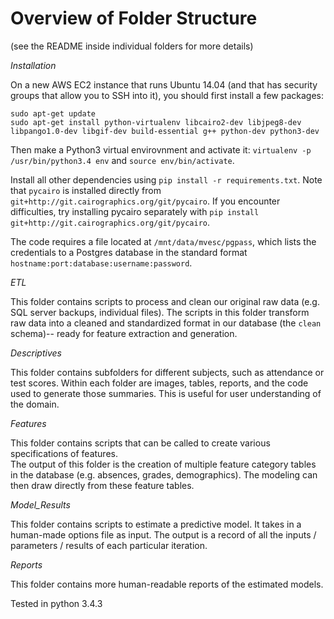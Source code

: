 # Overview of Folder Structure

(see the README inside individual folders for more details)

*Installation*

On a new AWS EC2 instance that runs Ubuntu 14.04 (and that has security groups that allow you to SSH into it), you should first install a few packages:
```
sudo apt-get update
sudo apt-get install python-virtualenv libcairo2-dev libjpeg8-dev libpango1.0-dev libgif-dev build-essential g++ python-dev python3-dev
```

Then make a Python3 virtual envirovnment and activate it: `virtualenv -p /usr/bin/python3.4 env` and `source env/bin/activate`.

Install all other dependencies using `pip install -r requirements.txt`. Note that `pycairo` is installed directly from `git+http://git.cairographics.org/git/pycairo`. If you encounter difficulties, try installing pycairo separately with `pip install git+http://git.cairographics.org/git/pycairo`.

The code requires a file located at `/mnt/data/mvesc/pgpass`, which lists the credentials to a Postgres database in the standard format `hostname:port:database:username:password`.

*ETL*

This folder contains scripts to process and clean our original raw data (e.g. SQL server backups, individual files). The scripts in this folder transform raw data into a cleaned and standardized format in our database (the `clean` schema)-- ready for feature extraction and generation.

*Descriptives*

This folder contains subfolders for different subjects, such as attendance or test scores. Within each folder are images, tables, reports, and the code used to generate those summaries. This is useful for user understanding of the domain.

*Features*

This folder contains scripts that can be called to create various specifications of features.  
The output of this folder is the creation of multiple feature category tables in the database (e.g. absences, grades, demographics). The modeling can then draw directly from these feature tables.

*Model_Results*

This folder contains scripts to estimate a predictive model. It takes in a human-made options file as input. The output is a record of all the inputs / parameters / results of each particular iteration.

*Reports*

This folder contains more human-readable reports of the estimated models.

Tested in python 3.4.3
